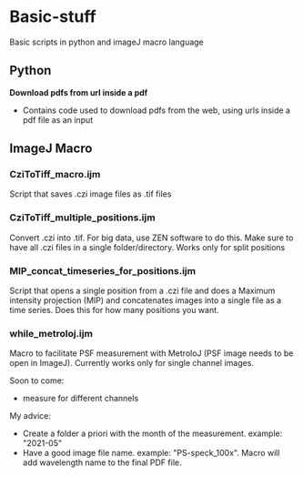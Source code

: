 # Basic-stuff
Basic scripts in python and imageJ macro language

## Python
**Download pdfs from url inside a pdf**
- Contains code used to download pdfs from the web, using urls inside a pdf file as an input


## ImageJ Macro
### CziToTiff_macro.ijm

Script that saves .czi image files as .tif files

### CziToTiff_multiple_positions.ijm

Convert .czi into .tif. For big data, use ZEN software to do this. Make sure to have all .czi files in a single folder/directory. Works only for split positions

### MIP_concat_timeseries_for_positions.ijm

Script that opens a single position from a .czi file and does a Maximum intensity projection (MIP) and concatenates images into a single file as a time series. Does this for how many positions you want.

### while_metroloj.ijm

Macro to facilitate PSF measurement with MetroloJ
(PSF image needs to be open in ImageJ). Currently works only for single channel images.

Soon to come:
- measure for different channels

My advice:
- Create a folder a priori with the month of the measurement. example: "2021-05"
- Have a good image file name. example: "PS-speck_100x". Macro will add wavelength name to the final PDF file.
